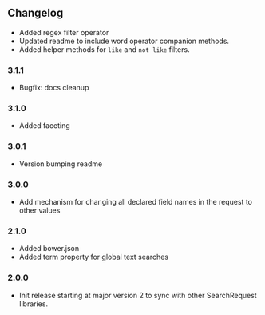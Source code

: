 ## Changelog

- Added regex filter operator
- Updated readme to include word operator companion methods.
- Added helper methods for `like` and `not like` filters.

### 3.1.1
- Bugfix: docs cleanup

### 3.1.0
- Added faceting

### 3.0.1
- Version bumping readme

### 3.0.0
- Add mechanism for changing all declared field names in the request to other values

### 2.1.0
- Added bower.json
- Added term property for global text searches

### 2.0.0
- Init release starting at major version 2 to sync with other SearchRequest libraries.